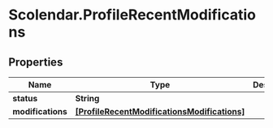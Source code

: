 # Scolendar.ProfileRecentModifications

## Properties
Name | Type | Description | Notes
------------ | ------------- | ------------- | -------------
**status** | **String** |  | 
**modifications** | [**[ProfileRecentModificationsModifications]**](ProfileRecentModificationsModifications.md) |  | 


